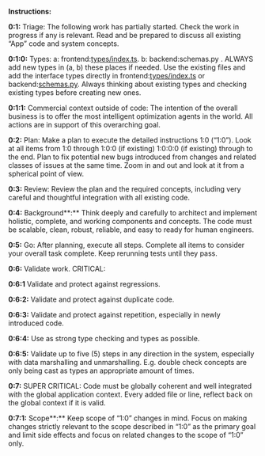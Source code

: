   
**Instructions:** 

**0:1:** Triage: The following work has partially started. Check the work in progress if any is relevant. Read and be prepared to discuss all existing “App” code and system concepts. 

**0:1:0:** Types: a: frontend:[types/index.ts](http://types.ts). b: backend:schemas.py . ALWAYS add new types in (a, b) these places if needed. Use the existing files and add the interface types directly in frontend:[types/index.ts](http://types.ts) or backend:[schemas.py](http://schemas.py). Always thinking about existing types and checking existing types before creating new ones. 

**0:1:1:** Commercial context outside of code: The intention of the overall business is to offer the most intelligent optimization agents in the world. All actions are in support of this overarching goal.

**0:2:** Plan: Make a plan to execute the detailed instructions 1:0 (“1:0”). Look at all items from 1:0 through 1:0:0 (if existing) 1:0:0:0 (if existing) through to the end. Plan to fix potential new bugs introduced from changes and related classes of issues at the same time. Zoom in and out and look at it from a spherical point of view. 

**0:3:** Review: Review the plan and the required concepts, including very careful and thoughtful integration with all existing code. 

**0:4:** Background**:** Think deeply and carefully to architect and implement holistic, complete, and working components and concepts. The code must be scalable, clean, robust, reliable, and easy to ready for human engineers. 

**0:5:** Go: After planning, execute all steps. Complete all items to consider your overall task complete. Keep rerunning tests until they pass. 

**0:6:** Validate work. CRITICAL:  

**0:6:1** Validate and protect against regressions. 

**0:6:2:**  Validate and protect against duplicate code. 

**0:6:3:**  Validate and protect against repetition, especially in newly introduced code. 

**0:6:4:** Use as strong type checking and types as possible. 

**0:6:5:** Validate up to five (5) steps in any direction in the system, especially with data marshalling and unmarshalling. E.g. double check concepts are only being cast as types an appropriate amount of times. 

**0:7:** SUPER CRITICAL: Code must be globally coherent and well integrated with the global application context. Every added file or line, reflect back on the global context if it is valid. 

**0:7:1:** Scope**:** Keep scope of “1:0” changes in mind. Focus on making changes strictly relevant to the scope described in “1:0” as the primary goal and limit side effects and focus on related changes to the scope of “1:0” only.

